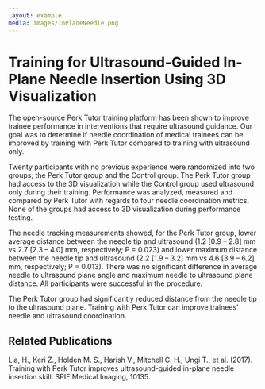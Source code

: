 ```yaml
---
layout: example
media: images/InPlaneNeedle.png
---
```


# Training for Ultrasound-Guided In-Plane Needle Insertion Using 3D Visualization

The open-source Perk Tutor training platform has been shown to improve trainee performance in interventions that require ultrasound guidance. Our goal was to determine if needle coordination of medical trainees can be improved by training with Perk Tutor compared to training with ultrasound only.

Twenty participants with no previous experience were randomized into two groups; the Perk Tutor group and the Control group. The Perk Tutor group had access to the 3D visualization while the Control group used ultrasound only during their training. Performance was analyzed, measured and compared by Perk Tutor with regards to four needle coordination metrics. None of the groups had access to 3D visualization during performance testing.

The needle tracking measurements showed, for the Perk Tutor group, lower average distance between the needle tip and ultrasound (1.2 [0.9 – 2.8] mm vs 2.7 [2.3 – 4.0] mm, respectively; P = 0.023) and lower maximum distance between the needle tip and ultrasound (2.2 [1.9 – 3.2] mm vs 4.6 [3.9 – 6.2] mm, respectively; P = 0.013). There was no significant difference in average needle to ultrasound plane angle and maximum needle to ultrasound plane distance. All participants were successful in the procedure.

The Perk Tutor group had significantly reduced distance from the needle tip to the ultrasound plane. Training with Perk Tutor can improve trainees’ needle and ultrasound coordination.

## Related Publications

Lia, H., Keri Z., Holden M. S., Harish V., Mitchell C. H., Ungi T., et al. (2017).  Training with Perk Tutor improves ultrasound-guided in-plane needle insertion skill. SPIE Medical Imaging, 10135.